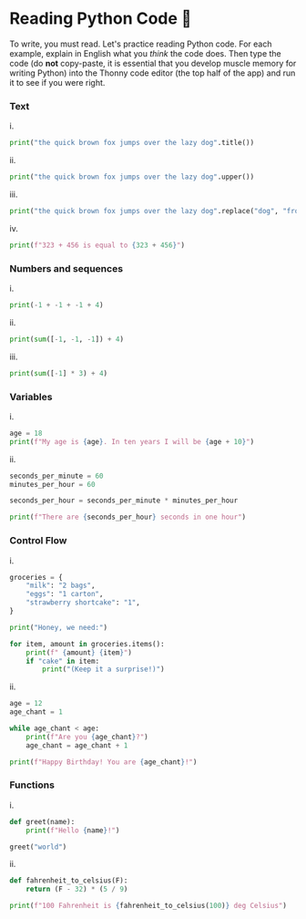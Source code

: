 # Reading Python Code 📔


To write, you must read. Let's practice reading Python code. For each example, explain in English what you _think_ the code does. Then type the code (do **not** copy-paste, it is essential that you develop muscle memory for writing Python) into the Thonny code editor (the top half of the app) and run it to see if you were right.

### Text

i. 

```python
print("the quick brown fox jumps over the lazy dog".title())
```

ii.

```python
print("the quick brown fox jumps over the lazy dog".upper())
```

iii.

```python
print("the quick brown fox jumps over the lazy dog".replace("dog", "frog"))
```

iv.

```python
print(f"323 + 456 is equal to {323 + 456}")
```

### Numbers and sequences

i. 

```python
print(-1 + -1 + -1 + 4)
```

ii.

```python
print(sum([-1, -1, -1]) + 4)
```

iii.

```python
print(sum([-1] * 3) + 4)
```

### Variables

i.

```python
age = 18
print(f"My age is {age}. In ten years I will be {age + 10}")
```

ii. 

```python
seconds_per_minute = 60
minutes_per_hour = 60

seconds_per_hour = seconds_per_minute * minutes_per_hour

print(f"There are {seconds_per_hour} seconds in one hour")
```

### Control Flow

i. 

```python
groceries = {
    "milk": "2 bags",
    "eggs": "1 carton",
    "strawberry shortcake": "1",
}

print("Honey, we need:")

for item, amount in groceries.items():
    print(f" {amount} {item}")
    if "cake" in item:
        print("(Keep it a surprise!)")
```

ii.

```python yearh
age = 12
age_chant = 1

while age_chant < age:
    print(f"Are you {age_chant}?")
    age_chant = age_chant + 1

print(f"Happy Birthday! You are {age_chant}!")
```

### Functions

i. 

```python
def greet(name):
    print(f"Hello {name}!")

greet("world")
```

ii.

```python
def fahrenheit_to_celsius(F):
    return (F - 32) * (5 / 9)

print(f"100 Fahrenheit is {fahrenheit_to_celsius(100)} deg Celsius")
```
